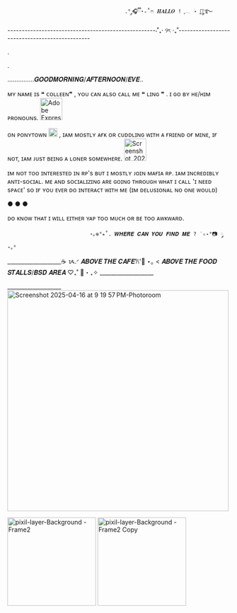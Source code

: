 
                                         .° ༘🎧ྀི⋆₊˚ෆ 𝑯𝑨𝑳𝑳𝑶 ! ִֶָ𓂃 ࣪˖ ִֶָ🐇་༘࿐                
                                          
----------------------------------------------------⋅˚₊‧ ୨ৎ ‧₊˚-----------------------------------------------


.


.


  ...............𝑮𝑶𝑶𝑫𝑴𝑶𝑹𝑵𝑰𝑵𝑮/𝑨𝑭𝑻𝑬𝑹𝑵𝑶𝑶𝑵/𝑬𝑽𝑬..



ᴍʏ ɴᴀᴍᴇ ɪs ❝ ᴄᴏʟʟᴇᴇɴ❞ , ʏᴏᴜ ᴄᴀɴ ᴀʟsᴏ ᴄᴀʟʟ ᴍᴇ ❝ ʟɪɴɢ ❞ . ɪ ɢᴏ ʙʏ ʜᴇ/ʜɪᴍ ᴘʀᴏɴᴏᴜɴs. <img width="50" alt="Adobe Express - file" src="https://github.com/user-attachments/assets/c62fe088-39a9-4196-914a-46301245eb00" />





ᴏɴ ᴘᴏɴʏᴛᴏᴡɴ <img width="20" alt="Screenshot_2025-04-15_at_10 27 38_PM-removebg-preview" src="https://github.com/user-attachments/assets/9f96913a-02c5-492e-9e67-309f7185bb52" />
, ɪᴀᴍ ᴍᴏsᴛʟʏ ᴀғᴋ ᴏʀ ᴄᴜᴅᴅʟɪɴɢ ᴡɪᴛʜ ᴀ ғʀɪᴇɴᴅ ᴏғ ᴍɪɴᴇ, ɪғ ɴᴏᴛ, ɪᴀᴍ ᴊᴜsᴛ ʙᴇɪɴɢ ᴀ ʟᴏɴᴇʀ sᴏᴍᴇᴡʜᴇʀᴇ. <img width="50" alt="Screenshot_2025-04-15_at_10 40 06_PM-removebg-preview" src="https://github.com/user-attachments/assets/002e2ef2-6107-4373-871b-1c866bbeb328" />




ɪᴍ ɴᴏᴛ ᴛᴏᴏ ɪɴᴛᴇʀᴇsᴛᴇᴅ ɪɴ ʀᴘ's ʙᴜᴛ ɪ ᴍᴏsᴛʟʏ ᴊᴏɪɴ ᴍᴀғɪᴀ ʀᴘ. ɪᴀᴍ ɪɴᴄʀᴇᴅɪʙʟʏ ᴀɴᴛɪ-sᴏᴄɪᴀʟ. ᴍᴇ ᴀɴᴅ sᴏᴄɪᴀʟɪᴢɪɴɢ ᴀʀᴇ ɢᴏɪɴɢ ᴛʜʀᴏᴜɢʜ                                                                                                                                                                                                                                                     ᴡʜᴀᴛ ɪ ᴄᴀʟʟ 'ɪ ɴᴇᴇᴅ sᴘᴀᴄᴇ' sᴏ ɪғ ʏᴏᴜ ᴇᴠᴇʀ ᴅᴏ ɪɴᴛᴇʀᴀᴄᴛ ᴡɪᴛʜ ᴍᴇ (ɪᴍ ᴅᴇʟᴜsɪᴏɴᴀʟ ɴᴏ ᴏɴᴇ ᴡᴏᴜʟᴅ)

   ● ● ●
   
   ᴅᴏ ᴋɴᴏᴡ ᴛʜᴀᴛ ɪ ᴡɪʟʟ ᴇɪᴛʜᴇʀ ʏᴀᴘ ᴛᴏᴏ ᴍᴜᴄʜ ᴏʀ ʙᴇ ᴛᴏᴏ ᴀᴡᴋᴡᴀʀᴅ.


                              ⋆｡𖦹°⭒˚. 𝑾𝑯𝑬𝑹𝑬 𝑪𝑨𝑵 𝒀𝑶𝑼 𝑭𝑰𝑵𝑫 𝑴𝑬 ? ˙✧˖°📷 ༘ ⋆｡°                



___________________☕ ᝰ.ᐟ 𝑨𝑩𝑶𝑽𝑬 𝑻𝑯𝑬 𝑪𝑨𝑭𝑬𐙚'🍰 ⋆｡    <   𝑨𝑩𝑶𝑽𝑬 𝑻𝑯𝑬 𝑭𝑶𝑶𝑫 𝑺𝑻𝑨𝑳𝑳𝑺/𝑩𝑺𝑫 𝑨𝑹𝑬𝑨 ‎♡₊˚ 🦢・₊✧ ___________________


 ___________________<img width="500" alt="Screenshot 2025-04-16 at 9 19 57 PM-Photoroom" src="https://github.com/user-attachments/assets/6c5b5fb1-fa25-40b1-ae13-5260d5205c53" /> 







<img width="200" alt="pixil-layer-Background - Frame2" src="https://github.com/user-attachments/assets/b018ce45-b71b-456d-9266-de31ab031b31" /> <img width="200" alt="pixil-layer-Background - Frame2 Copy" src="https://github.com/user-attachments/assets/32b59d43-111a-48f3-a8e5-a3cdd4b0304e" />


